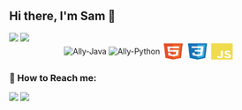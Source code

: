 ## Hi there, I'm Sam 👋

<div>
  <img width="53%" src="https://github-readme-stats.vercel.app/api?username=sammsouzaa&show_icons=true&theme=github_dark&hide_border=true"/> 
  <img width="44%" src="https://github-readme-stats.vercel.app/api/top-langs/?username=sammsouzaa&layout=compact&theme=github_dark&hide_border=true"/>
  <br>
</div>

<div align="center" style="display: inline_block">
  <img align="center" alt="Ally-Java" height="40" width="50" src="https://cdn.jsdelivr.net/gh/devicons/devicon/icons/java/java-original.svg" />
  <img align="center" alt="Ally-Python" height="40" width="50" src="https://cdn.jsdelivr.net/gh/devicons/devicon/icons/python/python-original-wordmark.svg" /> 
  <img align="center" alt="Ally-HTML" height="30" width="40" src="https://raw.githubusercontent.com/devicons/devicon/master/icons/html5/html5-original.svg">
  <img align="center" alt="Ally-CSS" height="30" width="40" src="https://raw.githubusercontent.com/devicons/devicon/master/icons/css3/css3-original.svg">
  <img align="center" alt="Ally-Js" height="30" width="40" src="https://raw.githubusercontent.com/devicons/devicon/master/icons/javascript/javascript-plain.svg">
</div>

### 📱 How to Reach me:
<div>
  <a href="https://twitter.com/sxmuelzinho" target="_blank"><img src="https://img.shields.io/badge/Twitter-20232A?style=for-the-badge&logo=twitter&logoColor=white" target="_blank"></a>
  <a href="https://instagram.com/samsouzaars" target="_blank"><img src="https://img.shields.io/badge/-Instagram-20232A?style=for-the-badge&logo=instagram&logoColor=white" target="_blank"></a> 
  

</div>

<!--
**sammsouzaa/sammsouzaa** is a ✨ _special_ ✨ repository because its `README.md` (this file) appears on your GitHub profile.

Here are some ideas to get you started:

- 🔭 I’m currently working on ...
- 🌱 I’m currently learning ...
- 👯 I’m looking to collaborate on ...
- 🤔 I’m looking for help with ...
- 💬 Ask me about ...
- 📫 How to reach me: ...
- 😄 Pronouns: ...
- ⚡ Fun fact: ...
![Snake animation](https://github.com/sammsouzaa/sammsouzaa/blob/output/github-contribution-grid-snake.svg)
-->
